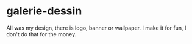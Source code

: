 # galerie-dessin
All was my design, there is logo, banner or wallpaper. I make it for fun, I don't do that for the money.
